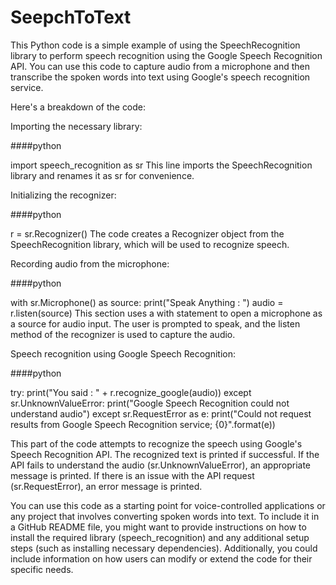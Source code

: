# SeepchToText
This Python code is a simple example of using the SpeechRecognition library to perform speech recognition using the Google Speech Recognition API. You can use this code to capture audio from a microphone and then transcribe the spoken words into text using Google's speech recognition service.


Here's a breakdown of the code:

Importing the necessary library:

####python

import speech_recognition as sr
This line imports the SpeechRecognition library and renames it as sr for convenience.

Initializing the recognizer:

####python

r = sr.Recognizer()
The code creates a Recognizer object from the SpeechRecognition library, which will be used to recognize speech.

Recording audio from the microphone:

####python

with sr.Microphone() as source:
    print("Speak Anything : ")
    audio = r.listen(source)
This section uses a with statement to open a microphone as a source for audio input. The user is prompted to speak, and the listen method of the recognizer is used to capture the audio.

Speech recognition using Google Speech Recognition:

####python

try:
    print("You said : " + r.recognize_google(audio))
except sr.UnknownValueError:
    print("Google Speech Recognition could not understand audio")
except sr.RequestError as e:
    print("Could not request results from Google Speech Recognition service; {0}".format(e))
    
This part of the code attempts to recognize the speech using Google's Speech Recognition API. The recognized text is printed if successful. If the API fails to understand the audio (sr.UnknownValueError), an appropriate message is printed. If there is an issue with the API request (sr.RequestError), an error message is printed.

You can use this code as a starting point for voice-controlled applications or any project that involves converting spoken words into text. To include it in a GitHub README file, you might want to provide instructions on how to install the required library (speech_recognition) and any additional setup steps (such as installing necessary dependencies). Additionally, you could include information on how users can modify or extend the code for their specific needs.





